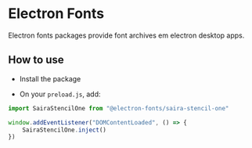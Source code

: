 # Electron Fonts

Electron fonts packages provide font archives em electron desktop apps.

## How to use

* Install the package

* On your `preload.js`, add:

```ts
import SairaStencilOne from "@electron-fonts/saira-stencil-one"

window.addEventListener("DOMContentLoaded", () => {
    SairaStencilOne.inject()
})
```